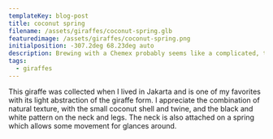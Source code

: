 ```yaml
---
templateKey: blog-post
title: coconut spring
filename: /assets/giraffes/coconut-spring.glb
featuredimage: /assets/giraffes/coconut-spring.png
initialposition: -307.2deg 68.23deg auto
description: Brewing with a Chemex probably seems like a complicated, time-consuming ordeal, but once you get used to the process, it becomes a soothing ritual that's worth the effort every time.
tags:
  - giraffes
---
```

This giraffe was collected when I lived in Jakarta and is one of my favorites with its light abstraction of the giraffe form. I appreciate the combination of natural texture, with the small coconut shell and twine, and the black and white pattern on the neck and legs. The neck is also attached on a spring which allows some movement for glances around.